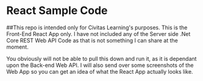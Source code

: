 # React Sample Code

##This repo is intended only for Civitas Learning's purposes.
This is the Front-End React App only. I have not included any of the Server side .Net Core REST Web API Code as that is not something I can share at the moment.

You obviously will not be able to pull this down and run it, as it is dependant upon the Back-end Web API. I will also send over some screenshots of the Web App so you can get an idea of what the React App actually looks like. 


